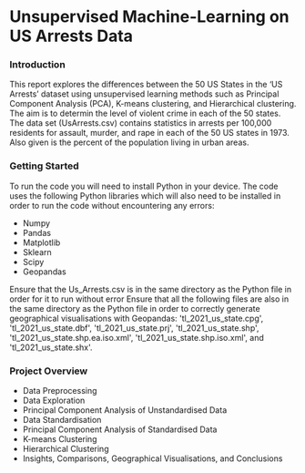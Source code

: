 # Unsupervised Machine-Learning on US Arrests Data
### Introduction
This report explores the differences between the 50 US States in the ‘US Arrests’ dataset using unsupervised learning methods such as Principal Component Analysis (PCA), K-means clustering, and Hierarchical clustering. The aim is to determin the level of violent crime in each of the 50 states.
The data set (UsArrests.csv) contains statistics in arrests per 100,000 residents for assault, murder, and rape in each of the 50 US states in 1973. Also given is the percent of the population living in urban areas.
### Getting Started
To run the code you will need to install Python in your device. The code uses the following Python libraries which will also need to be installed in order to run the code without encountering any errors:
- Numpy
- Pandas
- Matplotlib
- Sklearn
- Scipy
- Geopandas
  
Ensure that the Us_Arrests.csv is in the same directory as the Python file in order for it to run without error
Ensure that all the following files are also in the same directory as the Python file in order to correctly generate geographical visualisations with Geopandas: 'tl_2021_us_state.cpg', 'tl_2021_us_state.dbf', 'tl_2021_us_state.prj', 'tl_2021_us_state.shp', 'tl_2021_us_state.shp.ea.iso.xml', 'tl_2021_us_state.shp.iso.xml', and 'tl_2021_us_state.shx'.
### Project Overview
- Data Preprocessing
- Data Exploration
- Principal Component Analysis of Unstandardised Data
- Data Standardisation
- Principal Component Analysis of Standardised Data
- K-means Clustering
- Hierarchical Clustering
- Insights, Comparisons, Geographical Visualisations, and Conclusions
